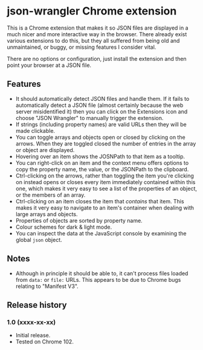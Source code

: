 # json-wrangler Chrome extension

This is a Chrome extension that makes it so JSON files are displayed in a much nicer and more interactive way in the browser. There already exist various extensions to do this, but they all suffered from being old and unmaintained, or buggy, or missing features I consider vital.

There are no options or configuration, just install the extension and then point your browser at a JSON file.

## Features

* It should automatically detect JSON files and handle them. If it fails to automatically detect a JSON file (almost certainly because the web server misidentified it) then you can click on the Extensions icon and choose "JSON Wrangler" to manually trigger the extension.
* If strings (including property names) are valid URLs then they will be made clickable.
* You can toggle arrays and objects open or closed by clicking on the arrows. When they are toggled closed the number of entries in the array or object are displayed.
* Hovering over an item shows the JOSNPath to that item as a tooltip.
* You can right-click on an item and the context menu offers options to copy the property name, the value, or the JSONPath to the clipboard.
* Ctrl-clicking on the arrows, rather than toggling the item you're clicking on instead opens or closes every item immediately contained within this one, which makes it very easy to see a list of the properties of an object, or the members of an array.
* Ctrl-clicking on an item closes the item that _contains_ that item. This makes it very easy to navigate to an item's container when dealing with large arrays and objects.
* Properties of objects are sorted by property name.
* Colour schemes for dark & light mode.
* You can inspect the data at the JavaScript console by examining the global `json` object.

## Notes

* Although in principle it should be able to, it can't process files loaded from `data:` or `file:` URLs. This appears to be due to Chrome bugs relating to "Manifest V3".

## Release history

### 1.0 (xxxx-xx-xx)

* Initial release.
* Tested on Chrome 102.
